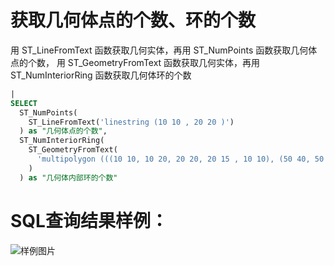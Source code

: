 # 获取几何体点的个数、环的个数

用 ST_LineFromText 函数获取几何实体，再用 ST_NumPoints 函数获取几何体点的个数，
用 ST_GeometryFromText 函数获取几何实体，再用 ST_NumInteriorRing 函数获取几何体环的个数





```SQL
|
SELECT
  ST_NumPoints(
    ST_LineFromText('linestring (10 10 , 20 20 )')
  ) as "几何体点的个数",
  ST_NumInteriorRing(
    ST_GeometryFromText(
      'multipolygon (((10 10, 10 20, 20 20, 20 15 , 10 10), (50 40, 50 50, 60 50, 60 40, 50 40)))'
    )
  ) as "几何体内部环的个数"
```

# SQL查询结果样例：

![样例图片](https://img.alicdn.com/tfs/TB1_Ix3QkY2gK0jSZFgXXc5OFXa-666-289.png)